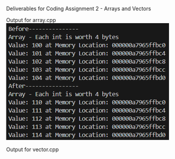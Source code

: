 Deliverables for Coding Assignment 2 - Arrays and Vectors

Output for array.cpp <br>
![alt text](image.png)

Output for vector.cpp
